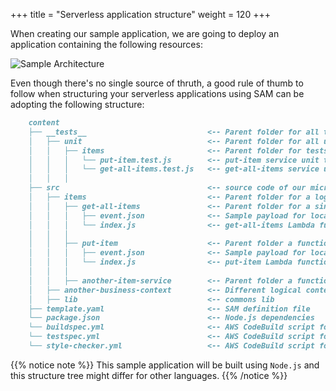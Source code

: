 +++
title = "Serverless application structure"
weight = 120
+++

When creating our sample application, we are going to deploy an application containing the following resources:

![Sample Architecture](/images/architecture.png?width=40pc)

Even though there's no single source of thruth, a good rule of thumb to follow when structuring your serverless applications using SAM can be adopting the following structure:

```markdown
    content
    ├── __tests__                           <-- Parent folder for all tests
    │   ├── unit                            <-- Parent folder for all unit tests 
    │   │   ├── items                       <-- Parent folder for tests of a logical context
    │   │   │   └── put-item.test.js        <-- put-item service unit tests 
    │   │   │   └── get-all-items.test.js   <-- get-all-items service unit tests 
    │   │   │
    ├── src                                 <-- source code of our microservices
    │   ├── items                           <-- Parent folder for a logical context 
    │   │   ├── get-all-items               <-- Parent folder for a single lambda function
    │   │   │   ├── event.json              <-- Sample payload for local/unit testing
    │   │   │   └── index.js                <-- get-all-items Lambda function 
    │   │   │
    │   │   ├── put-item                    <-- Parent folder a function within the same context
    │   │   │   ├── event.json              <-- Sample payload for local/unit testing
    │   │   │   └── index.js                <-- put-item Lambda function 
    │   │   │
    │   │   ├── another-item-service        <-- Parent folder a function within the same context
    │   ├── another-business-context        <-- Different logical context (e.g. users)
    │   ├── lib                             <-- commons lib 
    ├── template.yaml                       <-- SAM definition file
    └── package.json                        <-- Node.js dependencies
    └── buildspec.yml                       <-- AWS CodeBuild script for building our application
    └── testspec.yml                        <-- AWS CodeBuild script for executing unit tests
    └── style-checker.yml                   <-- AWS CodeBuild script for static code analysis
```

{{% notice note %}}
This sample application will be built using `Node.js` and this structure tree might differ for other languages.
{{% /notice %}}
